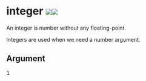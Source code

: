 # integer ![](/img/version_1.12.png)![](/img/version_1.14.png)

An integer is number without any floating-point.

Integers are used when we need a number argument.

## Argument
<pre>1</pre>